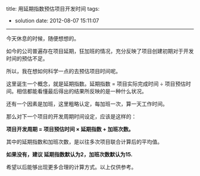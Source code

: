title: 用延期指数预估项目开发时间
tags:
  - solution
date: 2012-08-07 15:11:07
---

今天休息的时候，随便想想的。

如今的公司普遍存在项目延期，狂加班的情况，充分反映了项目创建初期对于开发时间的预估不足。

所以，我在想如何科学一点的去预估项目时间呢。

这里诞生一个概念，就是延期指数。延期指数 = 项目实际完成时间 ÷ 项目预估时间。相信都能看懂最后得出的结果所反映的是一种什么状况。

还有一个因素是加班，这里粗略认定，每加班一次，算一天工作时间。

那么对下一个项目的开发周期时间设定，应该是这样的：

**项目开发周期 = 项目预估时间 × 延期指数 + 加班次数。**

其中的延期指数和加班次数，是以往多次项目联合计算后的平均值。

**如果没有，建议 延期指数默认为2，加班次数默认为15.**

希望以后能够出现更多合理的计算方式。以上仅供参考。